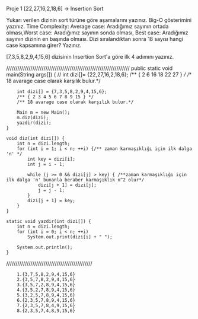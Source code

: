 Proje 1
[22,27,16,2,18,6] -> Insertion Sort

Yukarı verilen dizinin sort türüne göre aşamalarını yazınız. Big-O gösterimini yazınız. Time Complexity: Average case:
Aradığımız sayının ortada olması,Worst case: Aradığımız sayının sonda olması, Best case: Aradığımız sayının dizinin en
başında olması. Dizi sıralandıktan sonra 18 sayısı hangi case kapsamına girer? Yazınız.

[7,3,5,8,2,9,4,15,6] dizisinin Insertion Sort'a göre ilk 4 adımını yazınız.

////////////////////////////////////////////////////////////////// 
public static void main(String args[]) { //
int dizi[]= {22,27,16,2,18,6}; /** { 2 6 16 18 22 27 } */ /** 18 avarage case olarak karşılık bulur.*/

        int dizi[] = {7,3,5,8,2,9,4,15,6};
        /** { 2 3 4 5 6 7 8 9 15 } */
        /** 18 avarage case olarak karşılık bulur.*/

        Main m = new Main();
        m.diz(dizi);
        yazdir(dizi);
    }

    void diz(int dizi[]) {
        int n = dizi.length;
        for (int i = 1; i < n; ++i) {/** zaman karmaşıklığı için ilk dalga 'n' */
            int key = dizi[i];
            int j = i - 1;

            while (j >= 0 && dizi[j] > key) { /**zaman karmaşıklığı için ilk dalga 'n' bunanla beraber karmaşıklık n^2 olur*/
                dizi[j + 1] = dizi[j];
                j = j - 1;
            }
            dizi[j + 1] = key;
        }
    }

    static void yazdir(int dizi[]) {
        int n = dizi.length;
        for (int i = 0; i < n; ++i)
            System.out.print(dizi[i] + " ");

        System.out.println();
    }

//////////////////////////////////////////////

        1.{3,7,5,8,2,9,4,15,6}
        2.{3,5,7,8,2,9,4,15,6}
        3.{3,5,7,2,8,9,4,15,6}
        4.{3,5,2,7,8,9,4,15,6}
        5.{3,2,5,7,8,9,4,15,6}
        6.{2,3,5,7,8,9,4,15,6}
        7.{2,3,5,7,8,4,9,15,6}
        8.{2,3,5,7,4,8,9,15,6}
